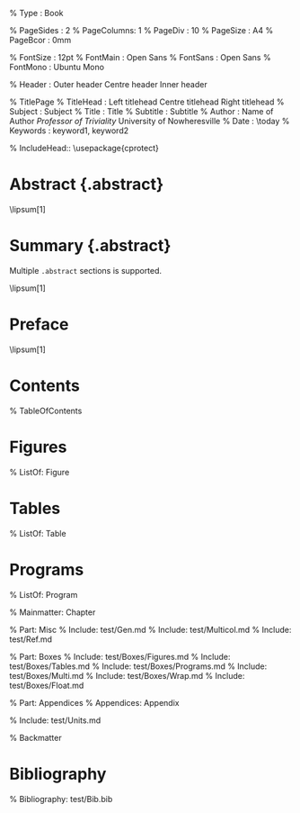 % Type       : Book

% PageSides  : 2
% PageColumns: 1
% PageDiv    : 10
% PageSize   : A4
% PageBcor   : 0mm

% FontSize   : 12pt
% FontMain   : Open Sans
% FontSans   : Open Sans
% FontMono   : Ubuntu Mono

% Header     : Outer header
               Centre header
               Inner header

% TitlePage
% TitleHead  : Left titlehead
               Centre titlehead
               Right titlehead
% Subject    : Subject
% Title      : Title
% Subtitle   : Subtitle
% Author     : Name of Author
               _Professor of Triviality_
               University of Nowheresville
% Date       : \today
% Keywords   : keyword1, keyword2

% IncludeHead::
  \usepackage{cprotect}

# Abstract {.abstract}

\lipsum[1]

# Summary {.abstract}

Multiple `.abstract` sections is supported.

\lipsum[1]

# Preface

\lipsum[1]

# Contents
% TableOfContents

# Figures
% ListOf: Figure
# Tables
% ListOf: Table
# Programs
% ListOf: Program

% Mainmatter: Chapter

% Part: Misc
% Include: test/Gen.md
% Include: test/Multicol.md
% Include: test/Ref.md

% Part: Boxes
% Include: test/Boxes/Figures.md
% Include: test/Boxes/Tables.md
% Include: test/Boxes/Programs.md
% Include: test/Boxes/Multi.md
% Include: test/Boxes/Wrap.md
% Include: test/Boxes/Float.md

% Part: Appendices
% Appendices: Appendix

% Include: test/Units.md

% Backmatter

# Bibliography
% Bibliography: test/Bib.bib
